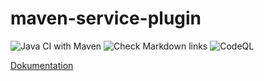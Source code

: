 # maven-service-plugin
![Java CI with Maven](https://github.com/microservice-test-exolin/maven-service-plugin/workflows/Java%20CI%20with%20Maven/badge.svg)
![Check Markdown links](https://github.com/microservice-test-exolin/maven-service-plugin/workflows/Check%20Markdown%20links/badge.svg)
![CodeQL](https://github.com/microservice-test-exolin/maven-service-plugin/workflows/CodeQL/badge.svg)

[Dokumentation](docs)
